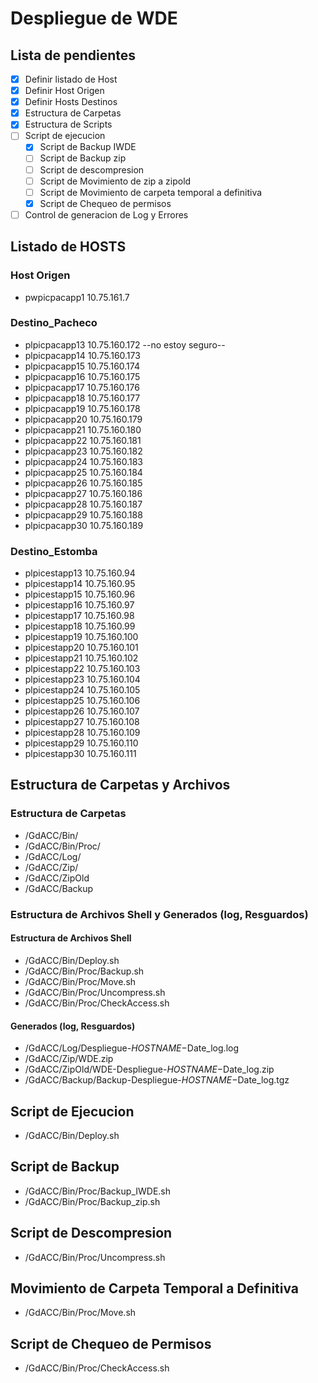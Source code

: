 # Despliegue de WDE

## Lista de pendientes

- [x] Definir listado de Host
- [x] Definir Host Origen
- [x] Definir Hosts Destinos
- [x] Estructura de Carpetas
- [x] Estructura de Scripts
- [ ] Script de ejecucion
  - [x] Script de Backup IWDE
  - [ ] Script de Backup zip
  - [ ] Script de descompresion
  - [ ] Script de Movimiento de zip a zipold
  - [ ] Script de Movimiento de carpeta temporal a definitiva
  - [x] Script de Chequeo de permisos
- [ ] Control de generacion de Log y Errores

## Listado de HOSTS

### Host Origen

- pwpicpacapp1 10.75.161.7

### Destino_Pacheco

- plpicpacapp13 10.75.160.172 --no estoy seguro--
- plpicpacapp14 10.75.160.173
- plpicpacapp15 10.75.160.174
- plpicpacapp16 10.75.160.175
- plpicpacapp17 10.75.160.176
- plpicpacapp18 10.75.160.177
- plpicpacapp19 10.75.160.178
- plpicpacapp20 10.75.160.179
- plpicpacapp21 10.75.160.180
- plpicpacapp22 10.75.160.181
- plpicpacapp23 10.75.160.182
- plpicpacapp24 10.75.160.183
- plpicpacapp25 10.75.160.184
- plpicpacapp26 10.75.160.185
- plpicpacapp27 10.75.160.186
- plpicpacapp28 10.75.160.187
- plpicpacapp29 10.75.160.188
- plpicpacapp30 10.75.160.189

### Destino_Estomba

- plpicestapp13 10.75.160.94
- plpicestapp14 10.75.160.95
- plpicestapp15 10.75.160.96
- plpicestapp16 10.75.160.97
- plpicestapp17 10.75.160.98
- plpicestapp18 10.75.160.99
- plpicestapp19 10.75.160.100
- plpicestapp20 10.75.160.101
- plpicestapp21 10.75.160.102
- plpicestapp22 10.75.160.103
- plpicestapp23 10.75.160.104
- plpicestapp24 10.75.160.105
- plpicestapp25 10.75.160.106
- plpicestapp26 10.75.160.107
- plpicestapp27 10.75.160.108
- plpicestapp28 10.75.160.109
- plpicestapp29 10.75.160.110
- plpicestapp30 10.75.160.111

## Estructura de Carpetas y Archivos

### Estructura de Carpetas

- /GdACC/Bin/
- /GdACC/Bin/Proc/
- /GdACC/Log/
- /GdACC/Zip/
- /GdACC/ZipOld
- /GdACC/Backup

### Estructura de Archivos Shell y Generados (log, Resguardos)

#### Estructura de Archivos Shell

- /GdACC/Bin/Deploy.sh
- /GdACC/Bin/Proc/Backup.sh
- /GdACC/Bin/Proc/Move.sh
- /GdACC/Bin/Proc/Uncompress.sh
- /GdACC/Bin/Proc/CheckAccess.sh

#### Generados (log, Resguardos)

- /GdACC/Log/Despliegue-$HOSTNAME-$Date_log.log
- /GdACC/Zip/WDE.zip
- /GdACC/ZipOld/WDE-Despliegue-$HOSTNAME-$Date_log.zip
- /GdACC/Backup/Backup-Despliegue-$HOSTNAME-$Date_log.tgz

## Script de Ejecucion

- /GdACC/Bin/Deploy.sh

## Script de Backup

- /GdACC/Bin/Proc/Backup_IWDE.sh
- /GdACC/Bin/Proc/Backup_zip.sh

## Script de Descompresion

- /GdACC/Bin/Proc/Uncompress.sh

## Movimiento de Carpeta Temporal a Definitiva

- /GdACC/Bin/Proc/Move.sh

## Script de Chequeo de Permisos

- /GdACC/Bin/Proc/CheckAccess.sh
